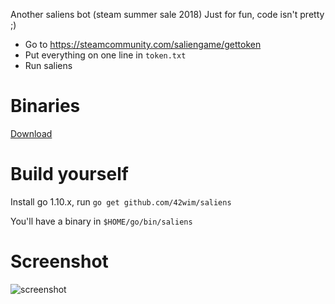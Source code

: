 Another saliens bot (steam summer sale 2018)
Just for fun, code isn't pretty ;)

* Go to https://steamcommunity.com/saliengame/gettoken
* Put everything on one line in `token.txt`
* Run saliens

# Binaries
[Download](https://github.com/42wim/saliens/releases/latest)

# Build yourself
Install go 1.10.x, run `go get github.com/42wim/saliens`

You'll have a binary in `$HOME/go/bin/saliens`

# Screenshot
![screenshot](https://snag.gy/L8QkIP.jpg)
